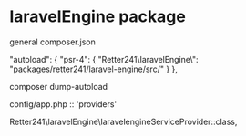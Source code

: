 # laravelEngine package

general composer.json

"autoload": {
    "psr-4": {
    "Retter241\\laravelEngine\\": "packages/retter241/laravel-engine/src/"
    }
},


composer dump-autoload


config/app.php :: 'providers'

Retter241\laravelEngine\laravelengineServiceProvider::class,
